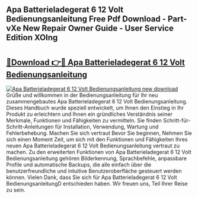 ## Apa Batterieladegerat 6 12 Volt Bedienungsanleitung Free Pdf Download - Part-vXe New Repair Owner Guide - User Service Edition XOIng

# <h2><a href="http://df2iv6.blite.top/?on=Apa+Batterieladegerat+6+12+Volt+Bedienungsanleitung">🔗Download 👉🔴 Apa Batterieladegerat 6 12 Volt Bedienungsanleitung</a></h2>

[![Apa Batterieladegerat 6 12 Volt Bedienungsanleitung new download](https://i.imgur.com/lujVjoI.png)](http://df2iv6.blite.top/?on=Apa+Batterieladegerat+6+12+Volt+Bedienungsanleitung)
Grüße und willkommen in der Bedienungsanleitung für Ihr neu zusammengebautes Apa Batterieladegerat 6 12 Volt Bedienungsanleitung. Dieses Handbuch wurde speziell entwickelt, um Ihnen den Einstieg in Ihr Produkt zu erleichtern und Ihnen ein gründliches Verständnis seiner Merkmale, Funktionen und Fähigkeiten zu vermitteln. Sie finden Schritt-für-Schritt-Anleitungen für Installation, Verwendung, Wartung und Fehlerbehebung. Machen Sie sich vertraut Bevor Sie beginnen, Nehmen Sie sich einen Moment Zeit, um sich mit den Funktionen und Fähigkeiten Ihres neuen Apa Batterieladegerat 6 12 Volt Bedienungsanleitung vertraut zu machen. Zu den erweiterten Funktionen von Apa Batterieladegerat 6 12 Volt Bedienungsanleitung gehören Bilderkennung, Sprachbefehle, anpassbare Profile und automatische Backups, die alle einfach über die benutzerfreundliche und intuitive Benutzeroberfläche gesteuert werden können. Vielen Dank, dass Sie sich für Apa Batterieladegerat 6 12 Volt BedienungsanleitungD entschieden haben. Wir freuen uns, Teil Ihrer Reise zu sein.

